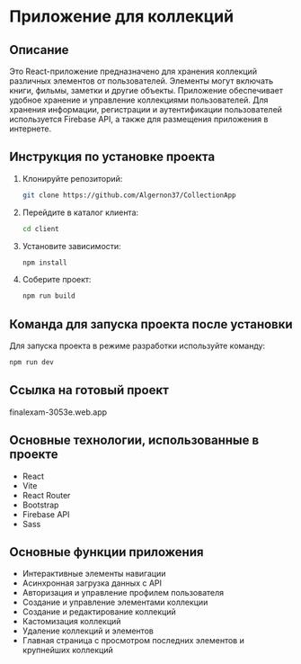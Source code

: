 # Приложение для коллекций

## Описание
Это React-приложение предназначено для хранения коллекций различных элементов от пользователей. Элементы могут включать книги, фильмы, заметки и другие объекты. Приложение обеспечивает удобное хранение и управление коллекциями пользователей. Для хранения информации, регистрации и аутентификации пользователей используется Firebase API, а также для размещения приложения в интернете.

## Инструкция по установке проекта
1. Клонируйте репозиторий:
    ```bash
    git clone https://github.com/Algernon37/CollectionApp
    ```
2. Перейдите в каталог клиента:
    ```bash
    cd client
    ```
3. Установите зависимости:
    ```bash
    npm install
    ```
4. Соберите проект:
    ```bash
    npm run build
    ```

## Команда для запуска проекта после установки
Для запуска проекта в режиме разработки используйте команду:
```bash
npm run dev
```

## Ссылка на готовый проект
finalexam-3053e.web.app

## Основные технологии, использованные в проекте
* React
* Vite
* React Router
* Bootstrap
* Firebase API
* Sass
  
## Основные функции приложения
* Интерактивные элементы навигации
* Асинхронная загрузка данных с API
* Авторизация и управление профилем пользователя
* Создание и управление элементами коллекции
* Создание и редактирование коллекций
* Кастомизация коллекций
* Удаление коллекций и элементов
* Главная страница с просмотром последних элементов и крупнейших коллекций
